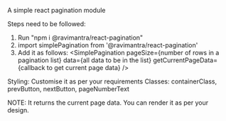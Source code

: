 A simple react pagination module

Steps need to be followed:

1. Run "npm i @ravimantra/react-pagination"
2. import simplePagination from '@ravimantra/react-pagination'
3. Add it as follows: 
  <SimplePagination pageSize={number of rows in a pagination list} data={all data to be in the list} getCurrentPageData={callback to get current page data} />

Styling:
Customise it as per your requirements
Classes: containerClass, prevButton, nextButton, pageNumberText

NOTE: It returns the current page data. You can render it as per your design.